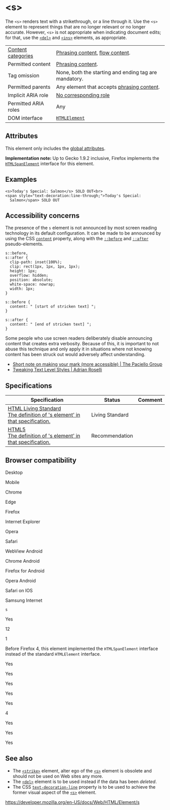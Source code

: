 &lt;s&gt;
=========

The `<s>` renders text with a strikethrough, or a line through it. Use the `<s>` element to represent things that are no longer relevant or no longer accurate. However, `<s>` is not appropriate when indicating document edits; for that, use the [`<del>`](del) and [`<ins>`](ins) elements, as appropriate.

<table><tbody><tr class="odd"><td><a href="https://developer.mozilla.org/en-US/docs/Web/Guide/HTML/Content_categories">Content categories</a></td><td><a href="https://developer.mozilla.org/en-US/docs/Web/Guide/HTML/Content_categories#phrasing_content">Phrasing content</a>, <a href="https://developer.mozilla.org/en-US/docs/Web/Guide/HTML/Content_categories#flow_content">flow content</a>.</td></tr><tr class="even"><td>Permitted content</td><td><a href="https://developer.mozilla.org/en-US/docs/Web/Guide/HTML/Content_categories#phrasing_content">Phrasing content</a>.</td></tr><tr class="odd"><td>Tag omission</td><td>None, both the starting and ending tag are mandatory.</td></tr><tr class="even"><td>Permitted parents</td><td>Any element that accepts <a href="https://developer.mozilla.org/en-US/docs/Web/Guide/HTML/Content_categories#phrasing_content">phrasing content</a>.</td></tr><tr class="odd"><td>Implicit ARIA role</td><td><a href="https://www.w3.org/TR/html-aria/#dfn-no-corresponding-role">No corresponding role</a></td></tr><tr class="even"><td>Permitted ARIA roles</td><td>Any</td></tr><tr class="odd"><td>DOM interface</td><td><a href="https://developer.mozilla.org/en-US/docs/Web/API/HTMLElement"><code>HTMLElement</code></a></td></tr></tbody></table>

Attributes
----------

This element only includes the [global attributes](../global_attributes).

**Implementation note:** Up to Gecko 1.9.2 inclusive, Firefox implements the [`HTMLSpanElement`](https://developer.mozilla.org/en-US/docs/Web/API/HTMLSpanElement) interface for this element.

Examples
--------

    <s>Today's Special: Salmon</s> SOLD OUT<br>
    <span style="text-decoration:line-through;">Today's Special:
      Salmon</span> SOLD OUT

Accessibility concerns
----------------------

The presence of the `s` element is not announced by most screen reading technology in its default configuration. It can be made to be announced by using the CSS [`content`](https://developer.mozilla.org/en-US/docs/Web/CSS/content) property, along with the [`::before`](https://developer.mozilla.org/en-US/docs/Web/CSS/::before) and [`::after`](https://developer.mozilla.org/en-US/docs/Web/CSS/::after) pseudo-elements.

    s::before,
    s::after {
      clip-path: inset(100%);
      clip: rect(1px, 1px, 1px, 1px);
      height: 1px;
      overflow: hidden;
      position: absolute;
      white-space: nowrap;
      width: 1px;
    }

    s::before {
      content: " [start of stricken text] ";
    }

    s::after {
      content: " [end of stricken text] ";
    }

Some people who use screen readers deliberately disable announcing content that creates extra verbosity. Because of this, it is important to not abuse this technique and only apply it in situations where not knowing content has been struck out would adversely affect understanding.

-   [Short note on making your mark (more accessible) | The Paciello Group](https://developer.paciellogroup.com/blog/2017/12/short-note-on-making-your-mark-more-accessible/)
-   [Tweaking Text Level Styles | Adrian Roselli](https://adrianroselli.com/2017/12/tweaking-text-level-styles.html)

Specifications
--------------

<table><thead><tr class="header"><th>Specification</th><th>Status</th><th>Comment</th></tr></thead><tbody><tr class="odd"><td><a href="https://html.spec.whatwg.org/multipage/semantics.html#the-s-element">HTML Living Standard<br />
<span class="small">The definition of 's element' in that specification.</span></a></td><td><span class="spec-living">Living Standard</span></td><td></td></tr><tr class="even"><td><a href="https://www.w3.org/TR/html52/textlevel-semantics.html#the-s-element">HTML5<br />
<span class="small">The definition of 's element' in that specification.</span></a></td><td><span class="spec-rec">Recommendation</span></td><td></td></tr></tbody></table>

Browser compatibility
---------------------

Desktop

Mobile

Chrome

Edge

Firefox

Internet Explorer

Opera

Safari

WebView Android

Chrome Android

Firefox for Android

Opera Android

Safari on IOS

Samsung Internet

`s`

Yes

12

1

Before Firefox 4, this element implemented the `HTMLSpanElement` interface instead of the standard `HTMLElement` interface.

Yes

Yes

Yes

Yes

Yes

4

Yes

Yes

Yes

See also
--------

-   The [`<strike>`](strike) element, alter ego of the [`<s>`](s) element is obsolete and should not be used on Web sites any more.
-   The [`<del>`](del) element is to be used instead if the data has been *deleted*.
-   The CSS [`text-decoration-line`](https://developer.mozilla.org/en-US/docs/Web/CSS/text-decoration-line) property is to be used to achieve the former visual aspect of the [`<s>`](s) element.

<a href="https://developer.mozilla.org/en-US/docs/Web/HTML/Element/s" class="_attribution-link">https://developer.mozilla.org/en-US/docs/Web/HTML/Element/s</a>
